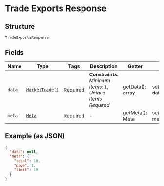 
# Trade Exports Response

## Structure

`TradeExportsResponse`

## Fields

| Name | Type | Tags | Description | Getter | Setter |
|  --- | --- | --- | --- | --- | --- |
| `data` | [`MarketTrade[]`](../../doc/models/market-trade.md) | Required | **Constraints**: *Minimum Items*: `1`, *Unique Items Required* | getData(): array | setData(array data): void |
| `meta` | [`Meta`](../../doc/models/meta.md) | Required | - | getMeta(): Meta | setMeta(Meta meta): void |

## Example (as JSON)

```json
{
  "data": null,
  "meta": {
    "total": 10,
    "page": 1,
    "limit": 10
  }
}
```

